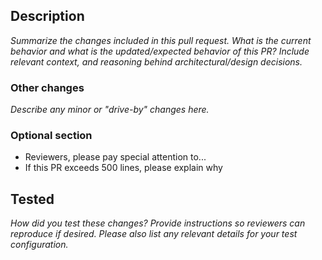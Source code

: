 ## Description

_Summarize the changes included in this pull request. What is the current behavior and what is the updated/expected behavior of this PR? Include relevant context, and reasoning behind architectural/design decisions._

### Other changes

_Describe any minor or "drive-by" changes here._

### Optional section

* Reviewers, please pay special attention to...
* If this PR exceeds 500 lines, please explain why

## Tested

_How did you test these changes? Provide instructions so reviewers can reproduce if desired. Please also list any relevant details for your test configuration._
